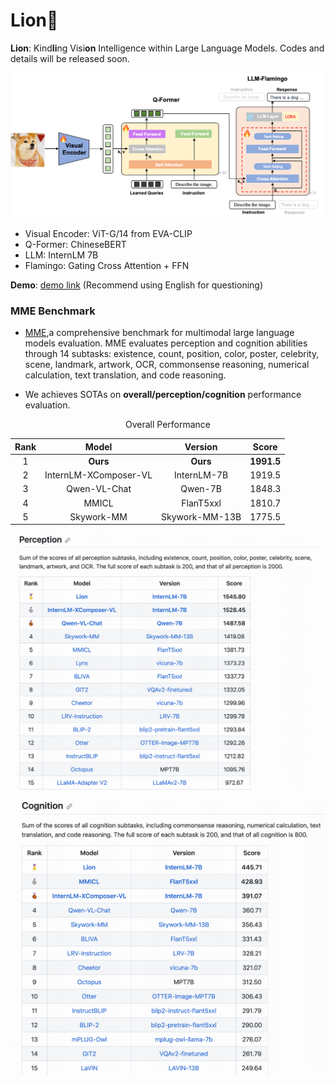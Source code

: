 # Lion🦁️

**Lion**: Kind**li**ng Visi**on** Intelligence within Large Language Models. Codes and details will be released soon.



![framework](./framework.png)

* Visual Encoder: ViT-G/14 from EVA-CLIP
* Q-Former:  ChineseBERT
* LLM:  InternLM 7B
* Flamingo:  Gating Cross Attention + FFN

**Demo**: <a href="https://16e96199f028e51371.gradio.live">demo link</a> (Recommend using English for questioning)

### MME Benchmark
* [MME](https://github.com/BradyFU/Awesome-Multimodal-Large-Language-Models/tree/Evaluation),a comprehensive benchmark for multimodal large language models evaluation. MME evaluates perception and cognition abilities through 14 subtasks: existence, count, position, color, poster, celebrity, scene, landmark, artwork, OCR, commonsense reasoning, numerical calculation, text translation, and code reasoning. 

* We achieves SOTAs on **overall/perception/cognition** performance evaluation.

  

<p align="center">
Overall Performance
</p>
<div align="center">


| Rank |         Model         |    Version     |   Score    |
| :--: | :-------------------: | :------------: | :--------: |
|  1   |       **Ours**        |    **Ours**    | **1991.5** |
|  2   | InternLM-XComposer-VL |  InternLM-7B   |   1919.5   |
|  3   |     Qwen-VL-Chat      |    Qwen-7B     |   1848.3   |
|  4   |         MMICL         |   FlanT5xxl    |   1810.7   |
|  5   |      Skywork-MM       | Skywork-MM-13B |   1775.5   |

</div>

<p align="center">
<img src="evaluation/mme/perception.png" width="600"/>
</p>


<p align="center">
<img src="evaluation/mme/cognition.png" width="600"/>
</p>
